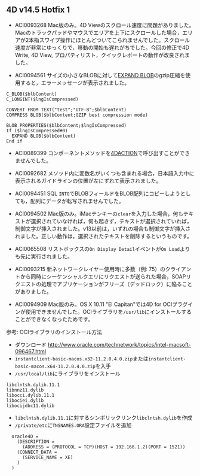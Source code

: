 4D v14.5 Hotfix 1
---
* ACI0093268 Mac版のみ。4D Viewのスクロール速度に問題がありました。Macのトラックパッドやマウスでエリアを上下にスクロールした場合，エリアが2本指スワイプ操作にほとんどついてこられませんでした。スクロール速度が非常にゆっくりで，移動の開始も遅れがちでした。今回の修正で4D Write, 4D View, プロパティリスト，クイックレポートの動作が改良されました。

* ACI0094561 サイズの小さなBLOBに対して[EXPAND BLOB](http://doc.4d.com/4Dv15/4D/15.1/EXPAND-BLOB.301-2686170.ja.html)のgzip圧縮を使用すると，エラーメッセージが表示されました。

```
C_BLOB($blbContent)
C_LONGINT($lngIsCompressed)

CONVERT FROM TEXT("test";"UTF-8";$blbContent)
COMPRESS BLOB($blbContent;GZIP best compression mode)

BLOB PROPERTIES($blbContent;$lngIsCompressed)
If ($lngIsCompressed#0)
  EXPAND BLOB($blbContent)
End if
```

* ACI0089399 コンポーネントメソッドを[4DACTION](http://doc.4d.com/4Dv15/4D/15.1/URLs-and-Form-Actions.300-2685147.ja.html)で呼び出すことができませんでした。

* ACI0092682 メソッド内に変数名がいくつも含まれる場合，日本語入力中に表示されるガイドラインの位置が左にずれて表示されました。

* ACI0094451 SQL ``INTO``でBLOBフィールドをBLOB配列にコピーしようとしても，配列にデータが転写されませんでした。

* ACI0094502 Mac版のみ。iMacテンキーの``clear``を入力した場合，何もテキストが選択されていなければ，何も起きず，テキストが選択されていれば，制御文字が挿入されました。v13以前は，いずれの場合も制御文字が挿入されました。正しい動作は，選択されたテキストを削除するというものです。

* ACI0065508 リストボックスの``On Display Detail``イベントが``On Load``よりも先に実行されました。

* ACI0093215 新ネットワークレイヤー使用時に多数（例: 75）のクライアントから同時にシーケンシャルクエリにリクエストが送られた場合，SOAPリクエストの処理でアプリケーションがフリーズ（デッドロック）に陥ることがありました。

* ACI0094909 Mac版のみ。OS X 10.11 "El Capitan"では4D for OCIプラグインが使用できませんでした。OCIライブラリを``/usr/lib``にインストールすることができなくなったためです。

参考: OCIライブラリのインストール方法

* ダウンロード http://www.oracle.com/technetwork/topics/intel-macsoft-096467.html
* ``instantclient-basic-macos.x32-11.2.0.4.0.zip``または``instantclient-basic-macos.x64-11.2.0.4.0.zip``を入手
* ``/usr/local/lib``にライブラリをインストール
```
libclntsh.dylib.11.1
libnnz11.dylib
libocci.dylib.11.1
libociei.dylib
libocijdbc11.dylib
```
* ``libclntsh.dylib.11.1``に対するシンボリックリンク``libclntsh.dylib``を作成
* ``/private/etc``に``TNSNAMES.ORA``設定ファイルを追加

```
  oracle4D =
    (DESCRIPTION =
      (ADDRESS = (PROTOCOL = TCP)(HOST = 192.168.1.2)(PORT = 1521))
    (CONNECT_DATA =
      (SERVICE_NAME = XE)
    )
  )
```
